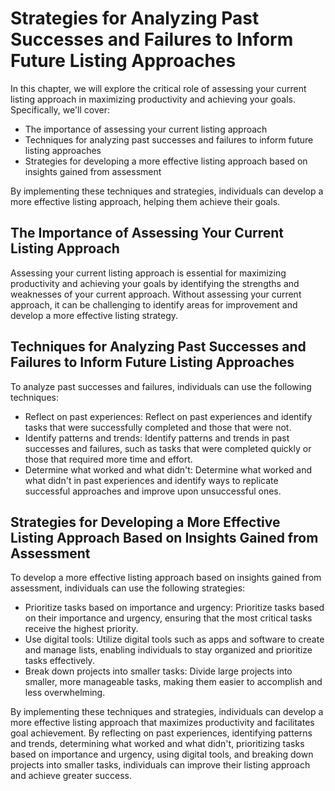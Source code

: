 Strategies for Analyzing Past Successes and Failures to Inform Future Listing Approaches
============================================================================================================================================

In this chapter, we will explore the critical role of assessing your current listing approach in maximizing productivity and achieving your goals. Specifically, we'll cover:

* The importance of assessing your current listing approach
* Techniques for analyzing past successes and failures to inform future listing approaches
* Strategies for developing a more effective listing approach based on insights gained from assessment

By implementing these techniques and strategies, individuals can develop a more effective listing approach, helping them achieve their goals.

The Importance of Assessing Your Current Listing Approach
---------------------------------------------------------

Assessing your current listing approach is essential for maximizing productivity and achieving your goals by identifying the strengths and weaknesses of your current approach. Without assessing your current approach, it can be challenging to identify areas for improvement and develop a more effective listing strategy.

Techniques for Analyzing Past Successes and Failures to Inform Future Listing Approaches
----------------------------------------------------------------------------------------

To analyze past successes and failures, individuals can use the following techniques:

* Reflect on past experiences: Reflect on past experiences and identify tasks that were successfully completed and those that were not.
* Identify patterns and trends: Identify patterns and trends in past successes and failures, such as tasks that were completed quickly or those that required more time and effort.
* Determine what worked and what didn't: Determine what worked and what didn't in past experiences and identify ways to replicate successful approaches and improve upon unsuccessful ones.

Strategies for Developing a More Effective Listing Approach Based on Insights Gained from Assessment
----------------------------------------------------------------------------------------------------

To develop a more effective listing approach based on insights gained from assessment, individuals can use the following strategies:

* Prioritize tasks based on importance and urgency: Prioritize tasks based on their importance and urgency, ensuring that the most critical tasks receive the highest priority.
* Use digital tools: Utilize digital tools such as apps and software to create and manage lists, enabling individuals to stay organized and prioritize tasks effectively.
* Break down projects into smaller tasks: Divide large projects into smaller, more manageable tasks, making them easier to accomplish and less overwhelming.

By implementing these techniques and strategies, individuals can develop a more effective listing approach that maximizes productivity and facilitates goal achievement. By reflecting on past experiences, identifying patterns and trends, determining what worked and what didn't, prioritizing tasks based on importance and urgency, using digital tools, and breaking down projects into smaller tasks, individuals can improve their listing approach and achieve greater success.
